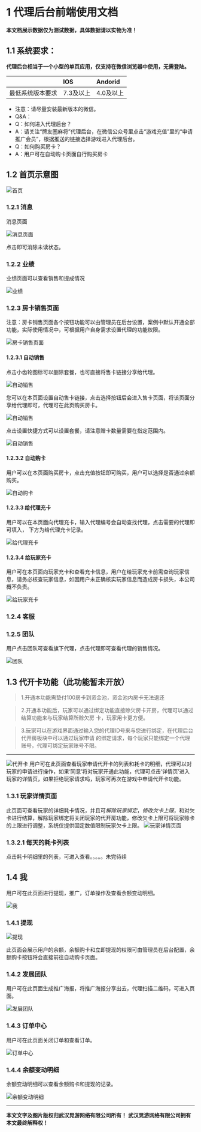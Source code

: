 # 1	代理后台前端使用文档
**本文档展示数据仅为测试数据，具体数据请以实物为准！**
## 1.1	系统要求：
**代理后台相当于一个小型的单页应用，仅支持在微信浏览器中使用，无需登陆。**


|	                |IOS	     | Andorid     |
|------------------ |:-----------|:------------|
| 最低系统版本要求    |7.3及以上   | 4.0及以上    | 





* 注意：请尽量安装最新版本的微信。
* Q&A：
* Q：如何进入代理后台？
* A：请关注“牌友圈麻将”代理后台，在微信公众号里点击“游戏充值”里的“申请推广会员”，根据推送的链接选择游戏进入代理后台。
* Q：如何购买房卡？
* A：用户可在自动购卡页面自行购买房卡



## 1.2	首页示意图
![首页](img/1.2.png)


### 1.2.1	消息
消息页面

 ![消息页面](img/1.2.1.png)

点击即可消除未读状态。

### 1.2.2	业绩
业绩页面可以查看销售和提成情况

  ![业绩](img/1.2.2.png)

### 1.2.3	房卡销售页面
注意：房卡销售页面各个按钮功能可以由管理员在后台设置，案例中默认开通全部功能，实际使用情况中，可根据用户自身需求设置代理的功能权限。

![房卡销售页面](img/1.2.3.png)
 
####  1.2.3.1	自动销售
 
点击小齿轮图标可以删除套餐，也可直接将售卡链接分享给代理。

![自动销售](img/1.2.3.1.png)





您可以在本页面设置自动售卡链接，点击选择按钮后会进入售卡页面，将该页面分享给代理即可，代理可在此页购买房卡。

 ![自动销售](img/1.2.3.1-2.png)



点击设置快捷方式可以设置套餐，请注意赠卡数量需要在指定范围内。
 
 ![自动销售](img/1.2.3.1-3.png)

#### 1.2.3.2	自动购卡
用户可以在本页面购买房卡，点击充值按钮即可购买，用户可以选择是否通过余额购买。
  
 ![自动购卡](img/1.2.3.2.png)

#### 1.2.3.3	给代理充卡
用户可以在本页面向代理充卡，输入代理编号会自动查找代理，点击需要的代理即可填入，
下方为给代理充卡记录。

  ![给代理充卡](img/1.2.3.3.png)

#### 1.2.3.4	给玩家充卡
用户可在本页面向玩家充卡和查看充卡信息，用户在给玩家充卡前需查询玩家信息，请务必核查玩家信息，如因用户未正确核实玩家信息而造成房卡损失，本公司概不负责。

![给玩家充卡](img/1.2.3.4.png)


### 1.2.4	客服
### 1.2.5	团队
用户点击团队可查看旗下代理，点击代理即可查看代理的销售情况。
 
![团队](img/1.2.5.png)

## 1.3	代开卡功能（此功能暂未开放）
>1.开通本功能需垫付100房卡到资金池，资金池内房卡无法退还

>2.开通本功能后，玩家可以通过绑定功能直接赊欠房卡开房，代理可以通过结算功能来与玩家结算所赊欠房 卡，玩家用卡更方便。

>3.玩家可以在游戏界面通过输入您的代理ID号来与您进行绑定，在代理后台代开房板块中可以通过玩家申请 的绑定请求，每个玩家只能绑定一个代理账号，代理可绑定玩家账号不限。
 
***
![代开卡](img/1.3.png)
用户可在此页面查看玩家申请代开卡的列表和耗卡的明细，代理可以对玩家的申请进行操作，如果‘同意’将对玩家开通此功能，代理可点击‘详情页’进入玩家的详情页，如果拒绝玩家请求吗，玩家可再次在游戏中申请代开卡功能。
### 1.3.1	玩家详情页面
此页面可查看玩家的详细耗卡情况，并且可*解除玩家绑定*，*修改欠卡上限*，和对欠卡进行结算，解除玩家绑定将关闭玩家的代开房功能，修改欠卡上限可将玩家赊卡的上限进行调整，系统仅提供固定数值限制玩家欠卡上限。
![玩家详情页面](img/1.3.1.png)

### 1.3.2.1 每天的耗卡列表
点击耗卡明细里的列表，可进入查看。。。。。未完待续


## 1.4	我
用户可在此页面进行提现，推广，订单操作及查看余额变动明细。

![我](img/1.4.png)

### 1.4.1	提现

![提现](img/1.4.1.png)

此页面会展示用户的余额，余额购卡和立即提现的权限可由管理员在后台配置，余额购卡按钮将会直接前往自动购卡页面。

### 1.4.2	发展团队
用户可在此页面生成推广海报，将推广海报分享出去，代理扫描二维码，可进入页面。

![发展团队](img/1.4.2.png)


### 1.4.3	订单中心
用户可在此页面关闭订单和查看订单。

![订单中心](img/1.4.3.png)

















### 1.4.4	余额变动明细
余额变动明细可以查看余额购卡和提现的记录。
 

![余额变动明细](img/1.4.4.png)


***
**本文文字及图片版权归武汉晃游网络有限公司所有！**
**武汉晃游网络有限公司拥有本文最终解释权！**

